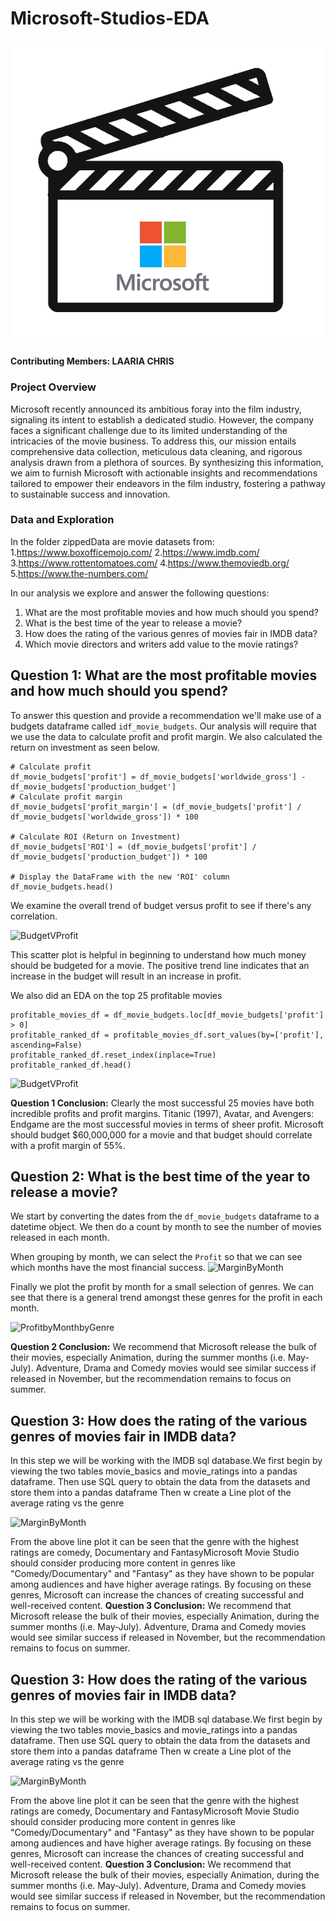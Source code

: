 # Microsoft-Studios-EDA
![microsoft_movie_logo](visuals_Data/microsoft_movie_logo.png)


#### Contributing Members: LAARIA CHRIS

### Project Overview

Microsoft recently announced its ambitious foray into the film industry, signaling its intent to establish a dedicated studio. However, the company faces a significant challenge due to its limited understanding of the intricacies of the movie business. To address this, our mission entails comprehensive data collection, meticulous data cleaning, and rigorous analysis drawn from a plethora of sources. By synthesizing this information, we aim to furnish Microsoft with actionable insights and recommendations tailored to empower their endeavors in the film industry, fostering a pathway to sustainable success and innovation.

### Data and Exploration
In the folder zippedData are movie datasets from:
  1.https://www.boxofficemojo.com/
  2.https://www.imdb.com/
  3.https://www.rottentomatoes.com/
  4.https://www.themoviedb.org/
  5.https://www.the-numbers.com/

In our analysis we explore and answer the following questions:
1. What are the most profitable movies and how much should you spend?
2. What is the best time of the year to release a movie?
3. How does the rating of the various genres of movies fair in IMDB data?
4. Which movie directors and writers add value to the movie ratings?

## Question 1: What are the most profitable movies and how much should you spend?
To answer this question and provide a recommendation we'll make use of a budgets dataframe called `idf_movie_budgets`. Our analysis will require that we use the data to calculate profit and profit margin.
We also calculated the return on investment as seen below.

```
# Calculate profit
df_movie_budgets['profit'] = df_movie_budgets['worldwide_gross'] - df_movie_budgets['production_budget']
# Calculate profit margin
df_movie_budgets['profit_margin'] = (df_movie_budgets['profit'] / df_movie_budgets['worldwide_gross']) * 100

# Calculate ROI (Return on Investment)
df_movie_budgets['ROI'] = (df_movie_budgets['profit'] / df_movie_budgets['production_budget']) * 100

# Display the DataFrame with the new 'ROI' column
df_movie_budgets.head()

```
We examine the overall trend of budget versus profit to see if there's any correlation.

![BudgetVProfit](visuals_data/production-budgetvVSprofit.png)

This scatter plot is helpful in beginning to understand how much money should be budgeted for a movie. The positive trend line indicates that an increase in the budget will result in an increase in profit.

We also did an EDA on the top 25 profitable movies
```
profitable_movies_df = df_movie_budgets.loc[df_movie_budgets['profit'] > 0]
profitable_ranked_df = profitable_movies_df.sort_values(by=['profit'], ascending=False)
profitable_ranked_df.reset_index(inplace=True)
profitable_ranked_df.head()
```
![BudgetVProfit](visuals_data/production-budgetvVSprofit.png)

**Question 1 Conclusion:** Clearly the most successful 25 movies have both incredible profits and profit margins. Titanic (1997), Avatar, and Avengers: Endgame are the most successful movies in terms of sheer profit. Microsoft should budget \$60,000,000 for a movie and that budget should correlate with a profit margin of 55\%. 

## Question 2: What is the best time of the year to release a movie?
We start by converting the dates from the `df_movie_budgets` dataframe to a datetime object.  We then do a count by month to see the number of movies released in each month.

When grouping by month, we can select the `Profit`  so that we can see which months have the most financial success.
![MarginByMonth](visuals/MarginByMonth.png)

Finally we plot the  profit by month for a small selection of genres.  We can see that there is a general trend amongst these genres for the profit in each month.

![ProfitbyMonthbyGenre](visuals/ProfitbyMonthbyGenre.png)

**Question 2 Conclusion:** We recommend that Microsoft release the bulk of their movies, especially Animation, during the summer months (i.e. May-July). Adventure, Drama and Comedy movies would see similar success if released in November, but the recommendation remains to focus on summer.

## Question 3: How does the rating of the various genres of movies fair in IMDB data?
In this step we will be working with the IMDB sql database.We first begin by viewing the two tables movie_basics and movie_ratings into a pandas dataframe.
Then use SQL query to obtain the data from the datasets and store them into a pandas dataframe Then w create a Line plot of the average rating vs the genre

![MarginByMonth](visuals/)

From the above line plot it can be seen that the genre with the highest ratings are comedy, Documentary and FantasyMicrosoft Movie Studio should consider producing more content in genres like "Comedy/Documentary" and "Fantasy" as they have shown to be popular among audiences and have higher average ratings. By focusing on these genres, Microsoft can increase the chances of creating successful and well-received content.
**Question 3 Conclusion:** We recommend that Microsoft release the bulk of their movies, especially Animation, during the summer months (i.e. May-July). Adventure, Drama and Comedy movies would see similar success if released in November, but the recommendation remains to focus on summer.

## Question 3: How does the rating of the various genres of movies fair in IMDB data?
In this step we will be working with the IMDB sql database.We first begin by viewing the two tables movie_basics and movie_ratings into a pandas dataframe.
Then use SQL query to obtain the data from the datasets and store them into a pandas dataframe Then w create a Line plot of the average rating vs the genre

![MarginByMonth](visuals/)

From the above line plot it can be seen that the genre with the highest ratings are comedy, Documentary and FantasyMicrosoft Movie Studio should consider producing more content in genres like "Comedy/Documentary" and "Fantasy" as they have shown to be popular among audiences and have higher average ratings. By focusing on these genres, Microsoft can increase the chances of creating successful and well-received content.
**Question 3 Conclusion:** We recommend that Microsoft release the bulk of their movies, especially Animation, during the summer months (i.e. May-July). Adventure, Drama and Comedy movies would see similar success if released in November, but the recommendation remains to focus on summer.